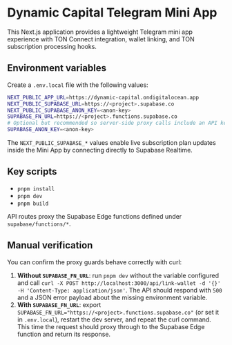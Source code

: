 # Dynamic Capital Telegram Mini App

This Next.js application provides a lightweight Telegram mini app experience
with TON Connect integration, wallet linking, and TON subscription processing
hooks.

## Environment variables

Create a `.env.local` file with the following values:

```bash
NEXT_PUBLIC_APP_URL=https://dynamic-capital.ondigitalocean.app
NEXT_PUBLIC_SUPABASE_URL=https://<project>.supabase.co
NEXT_PUBLIC_SUPABASE_ANON_KEY=<anon-key>
SUPABASE_FN_URL=https://<project>.functions.supabase.co
# Optional but recommended so server-side proxy calls include an API key
SUPABASE_ANON_KEY=<anon-key>
```

The `NEXT_PUBLIC_SUPABASE_*` values enable live subscription plan updates inside
the Mini App by connecting directly to Supabase Realtime.

## Key scripts

- `pnpm install`
- `pnpm dev`
- `pnpm build`

API routes proxy the Supabase Edge functions defined under
`supabase/functions/*`.

## Manual verification

You can confirm the proxy guards behave correctly with curl:

1. **Without `SUPABASE_FN_URL`**: run `pnpm dev` without the variable configured
   and call
   `curl -X POST http://localhost:3000/api/link-wallet -d '{}' -H 'Content-Type: application/json'`.
   The API should respond with `500` and a JSON error payload about the missing
   environment variable.
2. **With `SUPABASE_FN_URL`**: export
   `SUPABASE_FN_URL="https://<project>.functions.supabase.co"` (or set it in
   `.env.local`), restart the dev server, and repeat the curl command. This time
   the request should proxy through to the Supabase Edge function and return its
   response.
